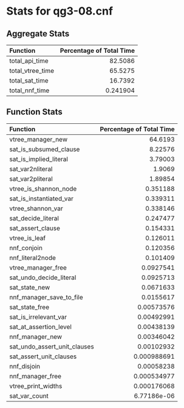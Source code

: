 # Stats for qg3-08.cnf

## Aggregate Stats
| Function         |   Percentage of Total Time |
|:-----------------|---------------------------:|
| total_api_time   |                  82.5086   |
| total_vtree_time |                  65.5275   |
| total_sat_time   |                  16.7392   |
| total_nnf_time   |                   0.241904 |

## Function Stats
| Function                     |   Percentage of Total Time |
|:-----------------------------|---------------------------:|
| vtree_manager_new            |               64.6193      |
| sat_is_subsumed_clause       |                8.22576     |
| sat_is_implied_literal       |                3.79003     |
| sat_var2nliteral             |                1.9069      |
| sat_var2pliteral             |                1.89854     |
| vtree_is_shannon_node        |                0.351188    |
| sat_is_instantiated_var      |                0.339311    |
| vtree_shannon_var            |                0.338146    |
| sat_decide_literal           |                0.247477    |
| sat_assert_clause            |                0.154331    |
| vtree_is_leaf                |                0.126011    |
| nnf_conjoin                  |                0.120356    |
| nnf_literal2node             |                0.101409    |
| vtree_manager_free           |                0.0927541   |
| sat_undo_decide_literal      |                0.0925713   |
| sat_state_new                |                0.0671633   |
| nnf_manager_save_to_file     |                0.0155617   |
| sat_state_free               |                0.00573576  |
| sat_is_irrelevant_var        |                0.00492991  |
| sat_at_assertion_level       |                0.00438139  |
| nnf_manager_new              |                0.00346042  |
| sat_undo_assert_unit_clauses |                0.00102932  |
| sat_assert_unit_clauses      |                0.000988691 |
| nnf_disjoin                  |                0.00058238  |
| nnf_manager_free             |                0.000534977 |
| vtree_print_widths           |                0.000176068 |
| sat_var_count                |                6.77186e-06 |